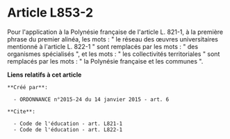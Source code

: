 # Article L853-2

Pour l'application à la Polynésie française de l'article L. 821-1, à la première phrase du premier alinéa, les mots : " le
réseau des œuvres universitaires mentionné à l'article L. 822-1 " sont remplacés par les mots : " des organismes spécialisés
", et les mots : " les collectivités territoriales " sont remplacés par les mots : " la Polynésie française et les communes
".

**Liens relatifs à cet article**

	**Créé par**:

	  - ORDONNANCE n°2015-24 du 14 janvier 2015 - art. 6

	**Cite**:

	  - Code de l'éducation - art. L821-1
	  - Code de l'éducation - art. L822-1
